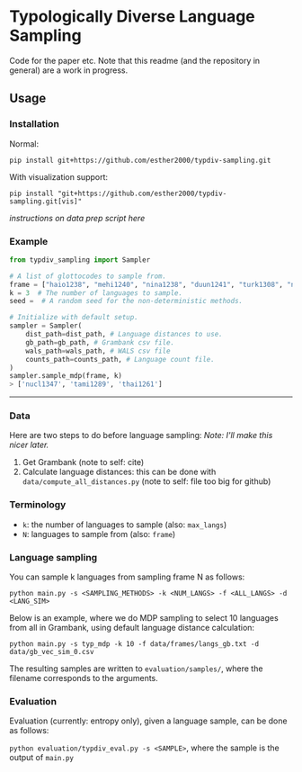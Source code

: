 # Typologically Diverse Language Sampling

Code for the paper etc. Note that this readme (and the repository in general) are a work in progress.

## Usage
### Installation
Normal:
```
pip install git+https://github.com/esther2000/typdiv-sampling.git
```

With visualization support:
```
pip install "git+https://github.com/esther2000/typdiv-sampling.git[vis]"
```

*instructions on data prep script here*

### Example
```python
from typdiv_sampling import Sampler

# A list of glottocodes to sample from.
frame = ["haio1238", "mehi1240", "nina1238", "duun1241", "turk1308", "nyan1301"]
k = 3  # The number of languages to sample.
seed =  # A random seed for the non-deterministic methods.

# Initialize with default setup.
sampler = Sampler(
    dist_path=dist_path, # Language distances to use.
    gb_path=gb_path, # Grambank csv file.
    wals_path=wals_path, # WALS csv file
    counts_path=counts_path, # Language count file.
)
sampler.sample_mdp(frame, k)
> ['nucl1347', 'tami1289', 'thai1261'] 
```

---

### Data

Here are two steps to do before language sampling:
*Note: I'll make this nicer later.*

1. Get Grambank (note to self: cite)
2. Calculate language distances: this can be done with `data/compute_all_distances.py` (note to self: file too big for github)


### Terminology
- `k`: the number of languages to sample (also: `max_langs`)
- `N`: languages to sample from (also: `frame`)

### Language sampling

You can sample k languages from sampling frame N as follows:

`python main.py -s <SAMPLING_METHODS> -k <NUM_LANGS> -f <ALL_LANGS> -d <LANG_SIM>`

Below is an example, where we do MDP sampling to select 10 languages from all in Grambank, using default language distance calculation:

`python main.py -s typ_mdp -k 10 -f data/frames/langs_gb.txt -d data/gb_vec_sim_0.csv`

The resulting samples are written to `evaluation/samples/`, where the filename corresponds to the arguments.


### Evaluation

Evaluation (currently: entropy only), given a language sample, can be done as follows:

`python evaluation/typdiv_eval.py -s <SAMPLE>`, where the sample is the output of `main.py`
